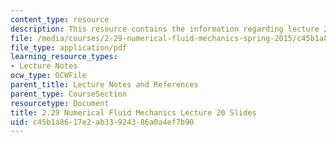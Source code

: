 ```yaml
---
content_type: resource
description: This resource contains the information regarding lecture 20 slides.
file: /media/courses/2-29-numerical-fluid-mechanics-spring-2015/c45b1a8617e2ab33924386a0a4ef7b90_MIT2_29S15_Lecture20.pdf
file_type: application/pdf
learning_resource_types:
- Lecture Notes
ocw_type: OCWFile
parent_title: Lecture Notes and References
parent_type: CourseSection
resourcetype: Document
title: 2.29 Numerical Fluid Mechanics Lecture 20 Slides
uid: c45b1a86-17e2-ab33-9243-86a0a4ef7b90
---
```

